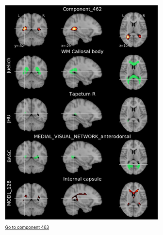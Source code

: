 


![462](preliminary/462.jpg "Component 462")

[Go to component 463](https://parietal-inria.github.io/MODL_atlas/1024/463 "Component 463")
